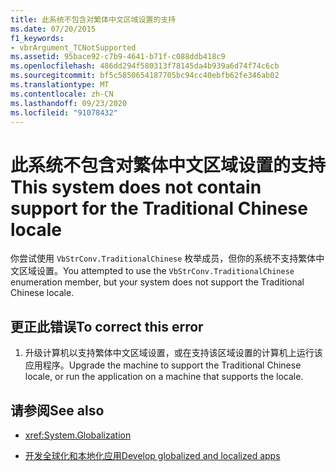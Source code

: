 ```yaml
---
title: 此系统不包含对繁体中文区域设置的支持
ms.date: 07/20/2015
f1_keywords:
- vbrArgument_TCNotSupported
ms.assetid: 95bace92-c7b9-4641-b71f-c088ddb418c9
ms.openlocfilehash: 486dd294f580313f78145da4b939a6d74f74c6cb
ms.sourcegitcommit: bf5c5850654187705bc94cc40ebfb62fe346ab02
ms.translationtype: MT
ms.contentlocale: zh-CN
ms.lasthandoff: 09/23/2020
ms.locfileid: "91078432"
---
```

# <a name="this-system-does-not-contain-support-for-the-traditional-chinese-locale"></a><span data-ttu-id="37a68-102">此系统不包含对繁体中文区域设置的支持</span><span class="sxs-lookup"><span data-stu-id="37a68-102">This system does not contain support for the Traditional Chinese locale</span></span>

<span data-ttu-id="37a68-103">你尝试使用 `VbStrConv.TraditionalChinese` 枚举成员，但你的系统不支持繁体中文区域设置。</span><span class="sxs-lookup"><span data-stu-id="37a68-103">You attempted to use the `VbStrConv.TraditionalChinese` enumeration member, but your system does not support the Traditional Chinese locale.</span></span>  
  
## <a name="to-correct-this-error"></a><span data-ttu-id="37a68-104">更正此错误</span><span class="sxs-lookup"><span data-stu-id="37a68-104">To correct this error</span></span>  
  
1. <span data-ttu-id="37a68-105">升级计算机以支持繁体中文区域设置，或在支持该区域设置的计算机上运行该应用程序。</span><span class="sxs-lookup"><span data-stu-id="37a68-105">Upgrade the machine to support the Traditional Chinese locale, or run the application on a machine that supports the locale.</span></span>  
  
## <a name="see-also"></a><span data-ttu-id="37a68-106">请参阅</span><span class="sxs-lookup"><span data-stu-id="37a68-106">See also</span></span>

- <xref:System.Globalization>

- [<span data-ttu-id="37a68-107">开发全球化和本地化应用</span><span class="sxs-lookup"><span data-stu-id="37a68-107">Develop globalized and localized apps</span></span>](/visualstudio/ide/globalizing-and-localizing-applications)
